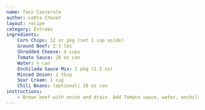 ```yaml
---
name: Taco Casserole
author: LeOta Chavet
layout: recipe
category: Entrees
ingredients:
    Corn Chips: 12 oz pkg (set 1 cup aside)
    Ground Beef: 2-3 lbs
    Shredded Cheese: 4 cups
    Tomato Sauce: 28 oz can
    Water: ½ can
    Enchilada Sauce Mix: 1 pkg (1.5 oz)
    Minced Onion: 2 tbsp
    Sour Cream: 1 cup
    Chili Beans: (optional) 28 oz can
instructions:
    - Brown beef with onion and drain. Add Tomato sauce, water, enchilada sauce mix, beans and bring to boil. Simmer 15 min. Add 3 cups shredded cheese and corn chips. Mix and place in pan. Bake uncovered 30 min at 375 degrees. Spread sour cream and 1 cup shredded cheese on top and add remaining corn chips. Bake 5 more min. Serves 12.
---
```

